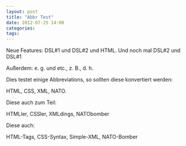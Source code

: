```yaml
---
layout: post
title: "Abbr Test"
date: 2012-07-25 14:00
categories: 
tags: 
---
```


Neue Features: DSL#1 und DSL#2 und HTML. Und noch mal DSL#2 und DSL#1

Außerdem: e.&nbsp;g. und etc., z.&nbsp;B., d.&nbsp;h.

Dies testet einige Abbreviations, so sollten diese konvertiert werden:

HTML, CSS, XML, NATO.

Diese auch zum Teil:

HTMLler, CSSler, XMLdings, NATObomber

Diese auch:

HTML-Tags, CSS-Syntax, Simple-XML, NATO-Bomber
